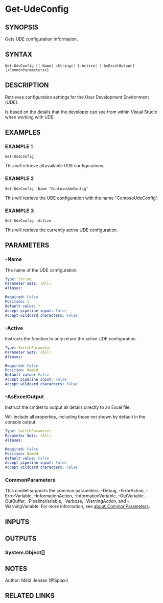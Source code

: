 ﻿---
external help file: d365bap.tools-help.xml
Module Name: d365bap.tools
online version:
schema: 2.0.0
---

# Get-UdeConfig

## SYNOPSIS
Gets UDE configuration information.

## SYNTAX

```
Get-UdeConfig [[-Name] <String>] [-Active] [-AsExcelOutput] [<CommonParameters>]
```

## DESCRIPTION
Retrieves configuration settings for the User Development Environment (UDE).

Is based on the details that the developer can see from within Visual Studio when working with UDE.

## EXAMPLES

### EXAMPLE 1
```
Get-UdeConfig
```

This will retrieve all available UDE configurations.

### EXAMPLE 2
```
Get-UdeConfig -Name "ContosoUdeConfig"
```

This will retrieve the UDE configuration with the name "ContosoUdeConfig".

### EXAMPLE 3
```
Get-UdeConfig -Active
```

This will retrieve the currently active UDE configuration.

## PARAMETERS

### -Name
The name of the UDE configuration.

```yaml
Type: String
Parameter Sets: (All)
Aliases:

Required: False
Position: 1
Default value: *
Accept pipeline input: False
Accept wildcard characters: False
```

### -Active
Instructs the function to only return the active UDE configuration.

```yaml
Type: SwitchParameter
Parameter Sets: (All)
Aliases:

Required: False
Position: Named
Default value: False
Accept pipeline input: False
Accept wildcard characters: False
```

### -AsExcelOutput
Instruct the cmdlet to output all details directly to an Excel file.

Will include all properties, including those not shown by default in the console output.

```yaml
Type: SwitchParameter
Parameter Sets: (All)
Aliases:

Required: False
Position: Named
Default value: False
Accept pipeline input: False
Accept wildcard characters: False
```

### CommonParameters
This cmdlet supports the common parameters: -Debug, -ErrorAction, -ErrorVariable, -InformationAction, -InformationVariable, -OutVariable, -OutBuffer, -PipelineVariable, -Verbose, -WarningAction, and -WarningVariable. For more information, see [about_CommonParameters](http://go.microsoft.com/fwlink/?LinkID=113216).

## INPUTS

## OUTPUTS

### System.Object[]
## NOTES
Author: Mötz Jensen (@Splaxi)

## RELATED LINKS
